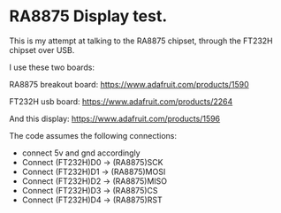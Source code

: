 # RA8875 Display test.

This is my attempt at talking to the RA8875 chipset, through the FT232H chipset over USB.

I use these two boards:

RA8875 breakout board:
https://www.adafruit.com/products/1590

FT232H usb board:
https://www.adafruit.com/products/2264

And this display:
https://www.adafruit.com/products/1596

The code assumes the following connections:
* connect 5v and gnd accordingly
* Connect (FT232H)D0  -> (RA8875)SCK
* Connect (FT232H)D1  -> (RA8875)MOSI
* Connect (FT232H)D2  -> (RA8875)MISO
* Connect (FT232H)D3  -> (RA8875)CS
* Connect (FT232H)D4  -> (RA8875)RST